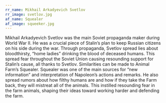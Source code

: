 ```yaml
---
rr_name: Mikhail Arkadyevich Svetlov
rr_image: svetlov.jpg
af_name: Squealer
af_image: squeeker.jpg
---
```


Mikhail Arkadyevich Svetlov was the main Soviet propaganda maker during World War II. He was a crucial piece of Stalin’s plan to keep Russian citizens on his side during the war. Through propaganda, Svetlov spread lies about bloodthirsty, “home ladies” drinking the blood of deceased humans. This spread fear throughout the Soviet Union causing resounding support for Stalin’s cause, all thanks to Svetlov. Similarities can be made to Animal Farm’s Squealer. Squealer was one of the main sources for “new information” and interpretation of Napoleon’s actions and remarks. He also spread rumors about how filthy humans are and how if they take the Farm back, they will mistreat all of the animals. This instilled resounding fear in the farm animals, shaping their ideas toward working harder and defending the farm.